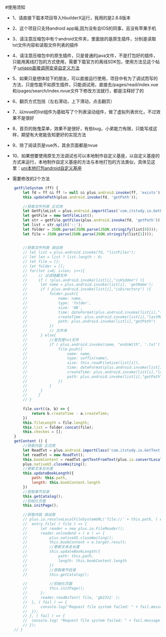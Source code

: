 #使用须知

* 1、请直接下载本项目导入hbuilderX运行，我用的是2.8.8版本
* 2、这个项目只支持android app端,因为没有会IOS的同事，且没有苹果手机
* 3、请注意压缩包中有个android文件夹，里面放的是原生插件，分别是读取txt文件内容和读取文件列表的插件
* 4、请注意压缩包中的原生插件，只是普通的java文件，不是打包好的插件，只能用离线打包的方式使用，需要下载官方的离线SDK包，使用方法见这个帖子:[uniapp直接调用安卓自定义方法](https://ask.dcloud.net.cn/article/36065)
* 5、如果只是想体验下的朋友，可以直接运行使用，项目中有为了调试而写的方法，只是性能不如原生插件，只能调试用，直接去/pages/read/index.vue和/pages/search/index.nvue文件下修改方法就行，都是注释好了的
* 6、翻页方式包括（左右滑动，上下滑动，点击翻页）
* 7、以nvue的list组件为基础写了个列表滚动组件，做了虚拟列表优化，不过效果不是很好
* 8、首页的拖曳菜单，效果不是很好，有些bug，小弟能力有限，只能写成这样，期望有大佬能告知更好的实现方法
* 9、除了阅读页是vue外，其余页面都是nvue
* 10、如果想要使用原生方法调试也可以本地制作自定义基座，以自定义基座的方式来运行，本地制作自定义基座的方法与本地打包的方法类似，具体见这里：[uni本地打包android自定义基座](https://www.cnblogs.com/fdxjava/articles/13354591.html)


* 需要修改的2个方法
```javascript
	getFileSystem (ff) {
		let fd = ff && ff != null && plus.android.invoke(ff, 'exists') ? ff : environment.getExternalStorageDirectory();
		this.updatePath(plus.android.invoke(fd, 'getPath'));
		
		//获取文件列表 正式用
		let GetFileList = plus.android.importClass('com.itstudy.io.GetFileList');
		let getFile = new GetFileList();
		let str = getFile.getFiles(plus.android.invoke(fd, 'getPath'));
		let list = str.split('::');
		let folder = JSON.parse(JSON.parse(JSON.stringify(list[0])));
		let file = JSON.parse(JSON.parse(JSON.stringify(list[1])));
		
		
		//获取文件列表 调试用
		// let list = plus.android.invoke(fd, "listFiles");
		// let len = list ? list.length : 0;
		// let file = [];
		// let folder = [];
		// for(let i=0; i<len; i++){
		//     // 过滤隐藏文件  
		//     if ( !plus.android.invoke(list[i],"isHidden") ){
		// 		let name = plus.android.invoke(list[i], 'getName');
		// 		if ( plus.android.invoke(list[i],"isDirectory") ){
		// 			folder.push({
		// 				name: name,
		// 				type: 'folder',
		// 				size: '0B',
		// 				time: dateFormat(plus.android.invoke(list[i],"lastModified")),
		// 				createTime: plus.android.invoke(list[i],"lastModified"),
		// 				path: plus.android.invoke(list[i],"getPath")
		// 			})
		// 		    // 文件夹
		// 		} else{
		// 			//是否是txt文件
		// 		    if ( plus.android.invoke(name, "endsWith", '.txt') ) {
		// 		    	file.push({
		// 					name: name,
		// 					type: suffix(name),
		// 					size: this.readFileSize(list[i]),
		// 					time: dateFormat(plus.android.invoke(list[i],"lastModified")),
		// 					createTime: plus.android.invoke(list[i],"lastModified"),
		// 					path: plus.android.invoke(list[i],"getPath")
		// 				})
		// 		    }
		// 		}  
		//     }
		// }
		
		file.sort((a, b) => {
			return b.createTime - a.createTime;
		})
		this.fileLength = file.length;
		this.list = folder.concat(file);
		this.checkes = [];
	}
	getContent () {
		//获取内容 正式用
		let ReadTxt = plus.android.importClass('com.itstudy.io.GetText');
		let readTxt = new ReadTxt();
		this.bookContent = readTxt.getTextFromText(plus.io.convertLocalFileSystemURL(this.path));
		plus.nativeUI.closeWaiting();
		//更新文本总长度
		this.updateBookLength({
			path: this.path,
			length: this.bookContent.length
		})
		//获取章节目录
		this.getCatalog();
		//初始化页面
		this.initPage();
		
		//获取内容 调试用
		// plus.io.resolveLocalFileSystemURL('file://' + this.path, ( entry ) => {
		// 	entry.file( ( file ) => {
		// 		let reader = new plus.io.FileReader();
		// 		reader.onloadend = ( e ) => {
		// 			plus.nativeUI.closeWaiting();
		// 			this.bookContent = e.target.result;
		// 			//更新文本总长度
		// 			this.updateBookLength({
		// 				path: this.path,
		// 				length: this.bookContent.length
		// 			})
		// 			//获取章节目录
		// 			this.getCatalog();
					
		// 			//初始化页面
		// 			this.initPage();
		// 		};
		// 		reader.readAsText( file, 'gb2312' );
		// 	}, ( fail ) => {
		// 		console.log("Request file system failed: " + fail.message);
		// 	});
		// }, ( fail ) => {
		// 	console.log( "Request file system failed: " + fail.message );
		// });
	// }
```